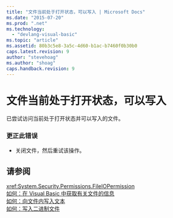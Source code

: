 ```yaml
---
title: "文件当前处于打开状态，可以写入 | Microsoft Docs"
ms.date: "2015-07-20"
ms.prod: ".net"
ms.technology: 
  - "devlang-visual-basic"
ms.topic: "article"
ms.assetid: 80b3c5e8-3a5c-4d60-b1ac-b7460f0b30b0
caps.latest.revision: 9
author: "stevehoag"
ms.author: "shoag"
caps.handback.revision: 9
---
```

# 文件当前处于打开状态，可以写入
已尝试访问当前处于打开状态并可以写入的文件。  
  
### 更正此错误  
  
-   关闭文件，然后重试该操作。  
  
## 请参阅  
 <xref:System.Security.Permissions.FileIOPermission>   
 [如何：在 Visual Basic 中获取有关文件的信息](http://msdn.microsoft.com/zh-cn/ca0720ec-f40e-4c11-9748-0ce1685c78f0)   
 [如何：向文件内写入文本](../../visual-basic/developing-apps/programming/drives-directories-files/how-to-write-text-to-files.md)   
 [如何：写入二进制文件](../../visual-basic/developing-apps/programming/drives-directories-files/how-to-write-to-binary-files.md)